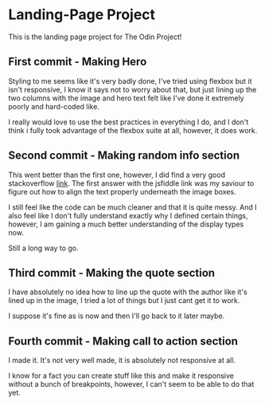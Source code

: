 # Landing-Page Project

This is the landing page project for The Odin Project!

## First commit - Making Hero

Styling to me seems like it's very badly done, I've tried using flexbox but it isn't responsive, I know it says not to worry about that, but just lining up the two columns with the image and hero text felt like I've done it extremely poorly and hard-coded like.

I really would love to use the best practices in everything I do, and I don't think i fully took advantage of the flexbox suite at all, however, it does work.

## Second commit - Making random info section

This went better than the first one, however, I did find a very good stackoverflow [link](https://stackoverflow.com/questions/22592064/how-to-align-text-below-an-image-in-css). The first answer with the jsfiddle link was my saviour to figure out how to align the text properly underneath the image boxes.

I still feel like the code can be much cleaner and that it is quite messy. And I also feel like I don't fully understand exactly why I defined certain things, however, I am gaining a much better understanding of the display types now.

Still a long way to go.

## Third commit - Making the quote section

I have absolutely no idea how to line up the quote with the author like it's lined up in the image, I tried a lot of things but I just cant get it to work.

I suppose it's fine as is now and then I'll go back to it later maybe.

## Fourth commit - Making call to action section

I made it. It's not very well made, it is absolutely not responsive at all.

I know for a fact you can create stuff like this and make it responsive without a bunch of breakpoints, however, I can't seem to be able to do that yet.
